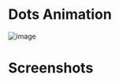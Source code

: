 # Dots Animation

![image](https://user-images.githubusercontent.com/72864817/170961576-1833a154-455c-45ee-84f4-02fe929fe54f.png)

# Screenshots